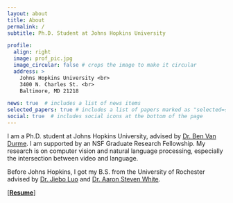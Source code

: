 ```yaml
---
layout: about
title: About
permalink: /
subtitle: Ph.D. Student at Johns Hopkins University

profile:
  align: right
  image: prof_pic.jpg
  image_circular: false # crops the image to make it circular
  address: >
    Johns Hopkins University <br>
    3400 N. Charles St. <br>
    Baltimore, MD 21218

news: true  # includes a list of news items
selected_papers: true # includes a list of papers marked as "selected={true}"
social: true  # includes social icons at the bottom of the page
---
```


I am a Ph.D. student at Johns Hopkins University, advised by [Dr. Ben Van Durme](https://www.cs.jhu.edu/~vandurme/). I am supported by an NSF Graduate Research Fellowship. My research is on computer vision and natural language processing, especially the intersection between video and language.

Before Johns Hopkins, I got my B.S. from the University of Rochester advised by [Dr. Jiebo Luo](https://www.cs.rochester.edu/u/jluo/) and [Dr. Aaron Steven White](https://aaronstevenwhite.io/). 

[//]: # (**Email**: alexdmartinresearch AT gmail DOT com)

\[**[Resume](assets/pdf/CV.pdf)**\] 
<!-- \[**[Wechat](assets/img/wechat.jpg)**\] -->